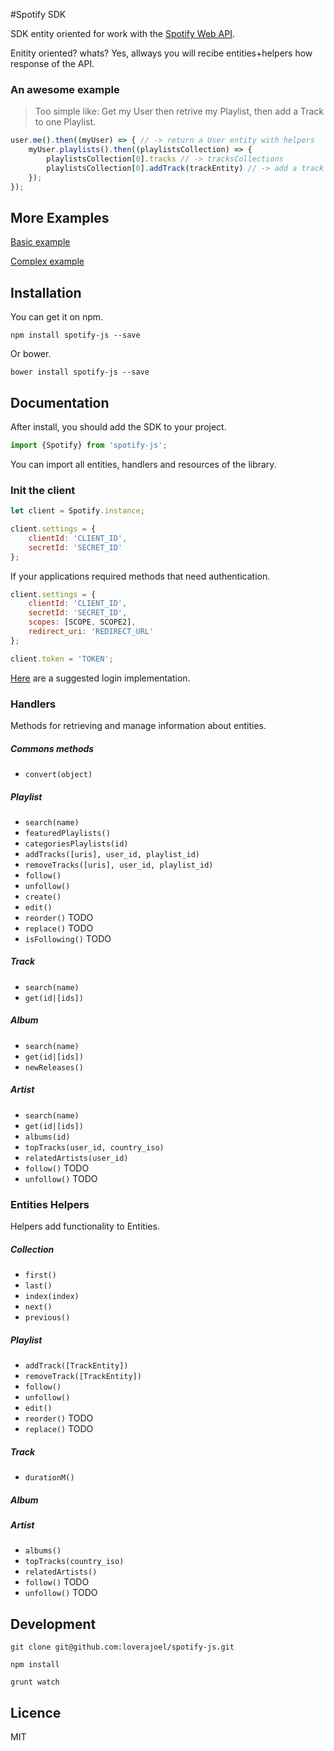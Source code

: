 #Spotify SDK

SDK entity oriented for work with the [Spotify Web API](https://developer.spotify.com/web-api/).

Enitity oriented? whats? Yes, allways you will recibe entities+helpers how response of the API.

### An awesome example

> Too simple like: Get my User then retrive my Playlist, then add a Track to one Playlist.

```javascript
user.me().then((myUser) => { // -> return a User entity with helpers
    myUser.playlists().then((playlistsCollection) => {
        playlistsCollection[0].tracks // -> tracksCollections
        playlistsCollection[0].addTrack(trackEntity) // -> add a track to the playlist
    });
});
```

## More Examples

[Basic example](https://github.com/loverajoel/spotify-js/blob/master/examples/basic.js)

[Complex example](https://github.com/loverajoel/spotify-js/blob/master/examples/oauth.js)

## Installation

You can get it on npm.

`npm install spotify-js --save`

Or bower.

`bower install spotify-js --save`

## Documentation

After install, you should add the SDK to your project.

```javascript
import {Spotify} from 'spotify-js';
```

You can import all entities, handlers and resources of the library.

### Init the client

```javascript
let client = Spotify.instance;

client.settings = {
    clientId: 'CLIENT_ID', 
    secretId: 'SECRET_ID'
};
```

If your applications required methods that need authentication.

```javascript
client.settings = {
    clientId: 'CLIENT_ID', 
    secretId: 'SECRET_ID',
    scopes: [SCOPE, SCOPE2],
    redirect_uri: 'REDIRECT_URL'
};

client.token = 'TOKEN';
```
[Here](https://github.com/loverajoel/spotify-js/blob/master/examples/oauth.js) are a suggested login implementation.

### Handlers

Methods for retrieving and manage information about entities.

##### Commons methods

* `convert(object)`

##### Playlist

* `search(name)`
* `featuredPlaylists()`
* `categoriesPlaylists(id)`
* `addTracks([uris], user_id, playlist_id)`
* `removeTracks([uris], user_id, playlist_id)`
* `follow()`
* `unfollow()`
* `create()`
* `edit()`
* `reorder()` TODO
* `replace()` TODO
* `isFollowing()` TODO

##### Track

* `search(name)`
* `get(id|[ids])`

##### Album

* `search(name)`
* `get(id|[ids])`
* `newReleases()`

##### Artist

* `search(name)`
* `get(id|[ids])`
* `albums(id)`
* `topTracks(user_id, country_iso)`
* `relatedArtists(user_id)`
* `follow()` TODO
* `unfollow()` TODO
 
### Entities Helpers

Helpers add functionality to Entities.

##### Collection

* `first()`
* `last()`
* `index(index)`
* `next()`
* `previous()`

##### Playlist

* `addTrack([TrackEntity])`
* `removeTrack([TrackEntity])`
* `follow()`
* `unfollow()`
* `edit()`
* `reorder()` TODO
* `replace()` TODO

##### Track

* `durationM()`

##### Album

##### Artist

* `albums()`
* `topTracks(country_iso)`
* `relatedArtists()`
* `follow()` TODO
* `unfollow()` TODO

## Development

`git clone git@github.com:loverajoel/spotify-js.git`

`npm install`

`grunt watch`

## Licence

MIT